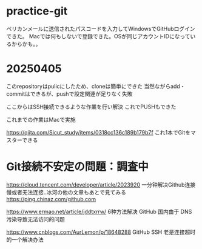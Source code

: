 # practice-git
ペリカンメールに送信されたパスコードを入力してWindowsでGitHubログインできた。
Macでは何もしないで登録できた。OSが同じアカウントIDになっているからかも。。


# 20250405
このrepositoryはpulicにしたため、cloneは簡単にできた
当然ながらadd・commitはできるが、pushで設定関連が足りなく失敗

ここからはSSH接続できるような作業を行い解決
これでPUSHもできた

これまでの作業はMacで実施

https://qiita.com/Sicut_study/items/0318cc136c189b179b7f
これ1本でGitをマスターできる


# Git接続不安定の問題：調査中

https://cloud.tencent.com/developer/article/2023920
一分钟解决Github连接慢或者无法连接..冰河の他の文章もあとで見てみる
https://ping.chinaz.com/github.com

https://www.ermao.net/article/jddtxrrw/
6种方法解决 GitHub 国内由于 DNS 污染导致无法访问的问题

https://www.cnblogs.com/AurLemon/p/18648288
GitHub SSH 老是连接超时的一个解决办法


